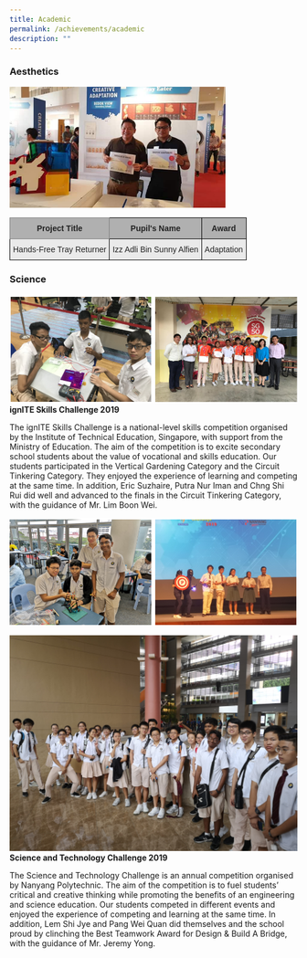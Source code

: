```yaml
---
title: Academic
permalink: /achievements/academic
description: ""
---
```

### Aesthetics

<img src="/images/Aesthetics.png" 
     style="width:75%">

<style type="text/css">
.tg  {border-collapse:collapse;border-spacing:0;}
.tg td{border-color:black;border-style:solid;border-width:1px;font-family:Arial, sans-serif;font-size:14px;
  overflow:hidden;padding:10px 5px;word-break:normal;}
.tg th{border-color:black;border-style:solid;border-width:1px;font-family:Arial, sans-serif;font-size:14px;
  font-weight:normal;overflow:hidden;padding:10px 5px;word-break:normal;}
.tg .tg-dwlh{background-color:#B0B0B0;color:#222;font-weight:bold;text-align:center;vertical-align:middle}
.tg .tg-ano2{background-color:#B0B0B0;border-color:inherit;color:#222;font-weight:bold;text-align:center;vertical-align:middle}
.tg .tg-ku5w{background-color:#EAEAEA;color:#222;text-align:center;vertical-align:middle}
</style>
<table class="tg">
<thead>
  <tr>
    <th class="tg-ano2"><span style="color:#222;background-color:#B0B0B0">Project Title</span></th>
    <th class="tg-dwlh"><span style="color:#222;background-color:#B0B0B0">Pupil's Name</span></th>
    <th class="tg-dwlh"><span style="color:#222;background-color:#B0B0B0">Award</span></th>
  </tr>
</thead>
<tbody>
  <tr>
    <td class="tg-ku5w"><span style="color:#222;background-color:#EAEAEA">Hands-Free Tray Returner</span><br></td>
    <td class="tg-ku5w"><span style="color:#222;background-color:#EAEAEA">Izz Adli Bin Sunny Alfien</span><br></td>
    <td class="tg-ku5w"><span style="color:#222;background-color:#EAEAEA">Adaptation</span></td>
  </tr>
</tbody>
</table>

### Science

![ignITE Skills Challenge 2019](/images/Science.png)
**ignITE Skills Challenge 2019**

The ignITE Skills Challenge is a national-level skills competition organised by the Institute of Technical Education, Singapore, with support from the Ministry of Education. The aim of the competition is to excite secondary school students about the value of vocational and skills education. Our students participated in the Vertical Gardening Category and the Circuit Tinkering Category. They enjoyed the experience of learning and competing at the same time. In addition, Eric Suzhaire, Putra Nur Iman and Chng Shi Rui did well and advanced to the finals in the Circuit Tinkering Category, with the guidance of Mr. Lim Boon Wei.

![ignITE Skills Challenge](/images/Science2.png)

![Science and Technology Challenge 2019](/images/STC%201.jpg)
**Science and Technology Challenge 2019**

The Science and Technology Challenge is an annual competition organised by Nanyang Polytechnic. The aim of the competition is to fuel students’ critical and creative thinking while promoting the benefits of an engineering and science education. Our students competed in different events and enjoyed the experience of competing and learning at the same time. In addition, Lem Shi Jye and Pang Wei Quan did themselves and the school proud by clinching the Best Teamwork Award for Design & Build A Bridge, with the guidance of Mr. Jeremy Yong.
